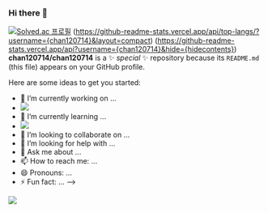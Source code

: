 ### Hi there 👋
[![Solved.ac 프로필](http://mazassumnida.wtf/api/v2/generate_badge?boj=chan120714)](https://solved.ac/chan120714)
(https://github-readme-stats.vercel.app/api/top-langs/?username={chan120714}&layout=compact)
(https://github-readme-stats.vercel.app/api?username={chan120714}&hide={hidecontents})
**chan120714/chan120714** is a ✨ _special_ ✨ repository because its `README.md` (this file) appears on your GitHub profile.

Here are some ideas to get you started:

- 🔭 I’m currently working on ...
- <img src="https://img.shields.io/badge/Python-3776AB?style=flat-square&logo=Python&logoColor=white"/>
- 🌱 I’m currently learning ...
- <img src="https://img.shields.io/badge/C++-00599C?style=flat-square&logo=cplusplus&logoColor=white"/>
- 👯 I’m looking to collaborate on ...
- 🤔 I’m looking for help with ...
- 💬 Ask me about ...
- 📫 How to reach me: ...
- 😄 Pronouns: ...
- ⚡ Fun fact: ...
-->
<img src="https://github-readme-stats.vercel.app/api/top-langs/?username=chan120714&layout=compact"/>
